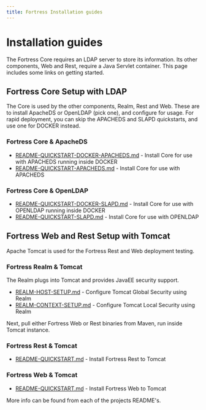 ```yaml
---
title: Fortress Installation guides
---
```


# Installation guides

The Fortress Core requires an LDAP server to store its information.  Its other components, Web and Rest, require a Java Servlet container.  This page includes some links on getting started.

## Fortress Core Setup with LDAP

The Core is used by the other components, Realm, Rest and Web.  These are to install ApacheDS or OpenLDAP (pick one), and configure for usage.  For rapid deployment, you can skip the APACHEDS and SLAPD quickstarts, and use one for DOCKER instead.

### Fortress Core & ApacheDS
* [README-QUICKSTART-DOCKER-APACHEDS.md](https://github.com/apache/directory-fortress-core/blob/master/README-QUICKSTART-DOCKER-APACHEDS.md) - Install Core for use with APACHEDS running inside DOCKER 
* [README-QUICKSTART-APACHEDS.md](https://github.com/apache/directory-fortress-core/blob/master/README-QUICKSTART-APACHEDS.md) - Install Core for use with APACHEDS 

### Fortress Core & OpenLDAP
* [README-QUICKSTART-DOCKER-SLAPD.md](https://github.com/apache/directory-fortress-core/blob/master/README-QUICKSTART-DOCKER-SLAPD.md) - Install Core for use with OPENLDAP running inside DOCKER 
* [README-QUICKSTART-SLAPD.md](https://github.com/apache/directory-fortress-core/blob/master/README-QUICKSTART-SLAPD.md) - Install Core for use with OPENLDAP 

## Fortress Web and Rest Setup with Tomcat

Apache Tomcat is used for the Fortress Rest and Web deployment testing.

### Fortress Realm & Tomcat

The Realm plugs into Tomcat and provides JavaEE security support.

* [REALM-HOST-SETUP.md](https://github.com/apache/directory-fortress-realm/blob/master/REALM-HOST-SETUP.md) - Configure Tomcat Global Security using Realm 
* [REALM-CONTEXT-SETUP.md](https://github.com/apache/directory-fortress-realm/blob/master/REALM-CONTEXT-SETUP.md) - Configure Tomcat Local Security using Realm

Next, pull either Fortress Web or Rest binaries from Maven, run inside Tomcat instance. 

### Fortress Rest & Tomcat
* [README-QUICKSTART.md](https://github.com/apache/directory-fortress-enmasse/blob/master/README-QUICKSTART.md) - Install Fortress Rest to Tomcat

### Fortress Web & Tomcat
* [README-QUICKSTART.md](https://github.com/apache/directory-fortress-commander/blob/master/README-QUICKSTART.md) - Install Fortress Web to Tomcat

More info can be found from each of the projects README's.

